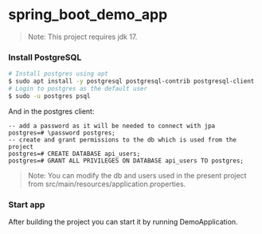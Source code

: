 # spring_boot_demo_app

>Note: This project requires jdk 17.

### Install PostgreSQL
``` bash
# Install postgres using apt
$ sudo apt install -y postgresql postgresql-contrib postgresql-client
# Login to postgres as the default user
$ sudo -u postgres psql
```
And in the postgres client:
```postgres
-- add a password as it will be needed to connect with jpa
postgres=# \password postgres;
-- create and grant permissions to the db which is used from the project
postgres=# CREATE DATABASE api_users;
postgres=# GRANT ALL PRIVILEGES ON DATABASE api_users TO postgres;
```

>Note: You can modify the db and users used in the present project from src/main/resources/application.properties.

### Start app
After building the project you can start it by running DemoApplication.